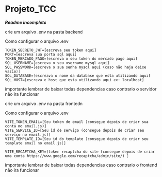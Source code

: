 # Projeto_TCC
***Readme incompleto***

crie um arquivo .env na pasta backend

Como configurar o arquivo .env
```
TOKEN_SECRETO_JWT=[escreva seu token aqui]
PORT=[escreva sua porta sql aqui]
TOKEN_MERCADO_PAGO=[escreva o seu token do mercado pago aqui]
SQL_USERNAME=[escreva o seu username mysql aqui]
SQL_PASSWORD=[escreva o sua senha mysql aqui (caso não haja deixe vazio)]
SQL_DATABASE=[escreava o nome da database que esta utilizando aqui]
SQL_HOST=[escreva o host que esta utilizando aqui ex: localhost]
```
importante lembrar de baixar todas dependencias caso contrario o servidor não ira funcionar

crie um arquivo .env na pasta frontedn

Como configurar o arquivo .env

```
VITE_TOKEN_EMAIL=[Seu token de email (consegue depois de criar sua conta no email.js)]
VITE_SERVICE_ID=[Seu id de serviço (consegue depois de criar seu serviço no email.js)]
VITE_TEMPLATE_ID=[Seu id do template (consegue depois de criar seu template email no email.js)]

VITE_RECAPTCHA_KEY=[token recaptcha do site (consegue depois de criar uma conta https://www.google.com/recaptcha/admin/site/) ]
```
importante lembrar de baixar todas dependencias caso contrario o frontend não ira funcionar
